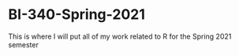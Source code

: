 # BI-340-Spring-2021
This is where I will put all of my work related to R for the Spring 2021 semester
